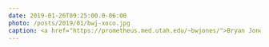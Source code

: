 ```yaml
---
date: 2019-01-26T09:25:00.0-06:00
photo: /posts/2019/01/bwj-xoco.jpg
caption: <a href="https://prometheus.med.utah.edu/~bwjones/">Bryan Jones</a> in Chicago
---
```

